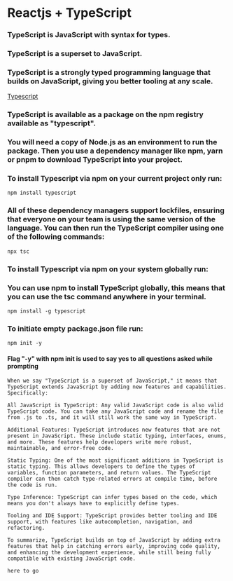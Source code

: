 # Reactjs + TypeScript

### TypeScript is JavaScript with syntax for types.

### TypeScript is a superset to JavaScript.

### TypeScript is a strongly typed programming language that builds on JavaScript, giving you better tooling at any scale.

[Typescript](https://www.typescriptlang.org/)

### TypeScript is available as a package on the npm registry available as "typescript".

### You will need a copy of Node.js as an environment to run the package. Then you use a dependency manager like npm, yarn or pnpm to download TypeScript into your project.

### To install Typescript via npm on your current project only run:

```
npm install typescript
```

### All of these dependency managers support lockfiles, ensuring that everyone on your team is using the same version of the language. You can then run the TypeScript compiler using one of the following commands:

```
npx tsc
```

### To install Typescript via npm on your system globally run:

### You can use npm to install TypeScript globally, this means that you can use the tsc command anywhere in your terminal.

```
npm install -g typescript
```

### To initiate empty package.json file run:

```
npm init -y
```

#### Flag "-y" with npm init is used to say yes to all questions asked while prompting

```
When we say "TypeScript is a superset of JavaScript," it means that TypeScript extends JavaScript by adding new features and capabilities. Specifically:

All JavaScript is TypeScript: Any valid JavaScript code is also valid TypeScript code. You can take any JavaScript code and rename the file from .js to .ts, and it will still work the same way in TypeScript.

Additional Features: TypeScript introduces new features that are not present in JavaScript. These include static typing, interfaces, enums, and more. These features help developers write more robust, maintainable, and error-free code.

Static Typing: One of the most significant additions in TypeScript is static typing. This allows developers to define the types of variables, function parameters, and return values. The TypeScript compiler can then catch type-related errors at compile time, before the code is run.

Type Inference: TypeScript can infer types based on the code, which means you don't always have to explicitly define types.

Tooling and IDE Support: TypeScript provides better tooling and IDE support, with features like autocompletion, navigation, and refactoring.

To summarize, TypeScript builds on top of JavaScript by adding extra features that help in catching errors early, improving code quality, and enhancing the development experience, while still being fully compatible with existing JavaScript code.

here to go
```
